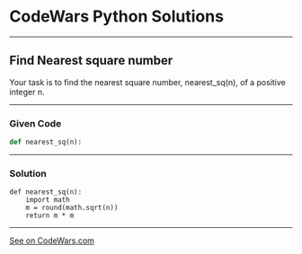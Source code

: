 # CodeWars Python Solutions

---

## Find Nearest square number


Your task is to find the nearest square number, nearest_sq(n), of a positive integer n.

---

### Given Code
```python
def nearest_sq(n):
``` 

---

### Solution
```
def nearest_sq(n):
    import math
    m = round(math.sqrt(n))
    return m * m
```    


-------

[See on CodeWars.com](https://www.codewars.com/kata/5a805d8cafa10f8b930005ba/train/python)
